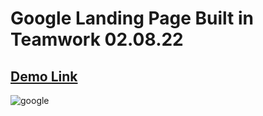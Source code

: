 # Google Landing Page Built in Teamwork 02.08.22
## [Demo Link](https://sensational-mermaid-cb0764.netlify.app/)
![google](https://user-images.githubusercontent.com/11324886/183101468-d7c555bf-536b-4e09-99f9-a6c633783ce7.png)
